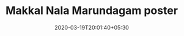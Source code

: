 ---
title: "Makkal Nala Marundagam poster"
image: /images/graphic-designs/MNM-poster.jpg
description: "https://drive.google.com/open?id=1j7m-i8RzyOsKNJ1UuZYIoxRTYdmk4yo0"
tags: ["graphics"]
date: 2020-03-19T20:01:40+05:30
draft: false
---